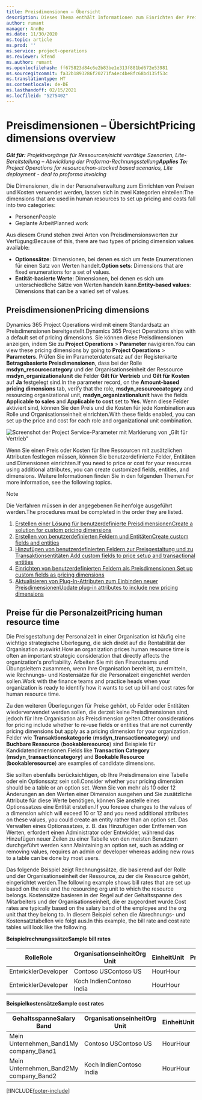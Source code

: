```yaml
---
title: Preisdimensionen – Übersicht
description: Dieses Thema enthält Informationen zum Einrichten der Preisdimensionen in Dynamics 365 Project Operations.
author: rumant
manager: AnnBe
ms.date: 11/30/2020
ms.topic: article
ms.prod: ''
ms.service: project-operations
ms.reviewer: kfend
ms.author: rumant
ms.openlocfilehash: ff675823d84c6e2b83be1e313f881bd672e53981
ms.sourcegitcommit: fa32b1893286f20271fa4ec4be8fc68bd135f53c
ms.translationtype: HT
ms.contentlocale: de-DE
ms.lasthandoff: 02/15/2021
ms.locfileid: "5275402"
---
```

# <a name="pricing-dimensions-overview"></a><span data-ttu-id="4b327-103">Preisdimensionen – Übersicht</span><span class="sxs-lookup"><span data-stu-id="4b327-103">Pricing dimensions overview</span></span>

<span data-ttu-id="4b327-104">_**Gilt für:** Projektvorgänge für Ressourcen/nicht vorrätige Szenarien, Lite-Bereitstellung – Abwicklung der Proforma-Rechnungsstellung_</span><span class="sxs-lookup"><span data-stu-id="4b327-104">_**Applies To:** Project Operations for resource/non-stocked based scenarios, Lite deployment - deal to proforma invoicing_</span></span>

<span data-ttu-id="4b327-105">Die Dimensionen, die in der Personalverwaltung zum Einrichten von Preisen und Kosten verwendet werden, lassen sich in zwei Kategorien einteilen:</span><span class="sxs-lookup"><span data-stu-id="4b327-105">The dimensions that are used in human resources to set up pricing and costs fall into two categories:</span></span>

- <span data-ttu-id="4b327-106">Personen</span><span class="sxs-lookup"><span data-stu-id="4b327-106">People</span></span>
- <span data-ttu-id="4b327-107">Geplante Arbeit</span><span class="sxs-lookup"><span data-stu-id="4b327-107">Planned work</span></span>

<span data-ttu-id="4b327-108">Aus diesem Grund stehen zwei Arten von Preisdimensionswerten zur Verfügung:</span><span class="sxs-lookup"><span data-stu-id="4b327-108">Because of this, there are two types of pricing dimension values available:</span></span>

- <span data-ttu-id="4b327-109">**Optionssätze**: Dimensionen, bei denen es sich um feste Enumerationen für einen Satz von Werten handelt.</span><span class="sxs-lookup"><span data-stu-id="4b327-109">**Option sets**: Dimensions that are fixed enumerations for a set of values.</span></span>
- <span data-ttu-id="4b327-110">**Entität-basierte Werte**: Dimensionen, bei denen es sich um unterschiedliche Sätze von Werten handeln kann.</span><span class="sxs-lookup"><span data-stu-id="4b327-110">**Entity-based values**: Dimensions that can be a varied set of values.</span></span>

## <a name="pricing-dimensions"></a><span data-ttu-id="4b327-111">Preisdimensionen</span><span class="sxs-lookup"><span data-stu-id="4b327-111">Pricing dimensions</span></span>

<span data-ttu-id="4b327-112">Dynamics 365 Project Operations wird mit einem Standardsatz an Preisdimensionen bereitgestellt.</span><span class="sxs-lookup"><span data-stu-id="4b327-112">Dynamics 365 Project Operations ships with a default set of pricing dimensions.</span></span> <span data-ttu-id="4b327-113">Sie können diese Preisdimensionen anzeigen, indem Sie zu **Project Operations** > **Parameter** navigieren.</span><span class="sxs-lookup"><span data-stu-id="4b327-113">You can view these pricing dimensions by going to **Project Operations** > **Parameters**.</span></span> <span data-ttu-id="4b327-114">Prüfen Sie im Parameterdatensatz auf der Registerkarte **Betragsbasierte Preisdimensionen**, dass bei der Rolle **msdyn_resourcecategory** und der Organisationseinheit der Ressource **msdyn_organizationalunit** die Felder **Gilt für Vertrieb** und **Gilt für Kosten** auf **Ja** festgelegt sind.</span><span class="sxs-lookup"><span data-stu-id="4b327-114">In the parameter record, on the **Amount-based pricing dimensions** tab, verify that the role, **msdyn_resourcecategory** and resourcing organizational unit, **msdyn_organizationalunit** have the fields **Applicable to sales** and **Applicable to cost** set to **Yes**.</span></span> <span data-ttu-id="4b327-115">Wenn diese Felder aktiviert sind, können Sie den Preis und die Kosten für jede Kombination aus Rolle und Organisationseinheit einrichten.</span><span class="sxs-lookup"><span data-stu-id="4b327-115">With these fields enabled, you can set up the price and cost for each role and organizational unit combination.</span></span>

![Screenshot der Project Service-Parameter mit Markierung von „Gilt für Vertrieb”](media/PS-OOB-parameters.png)

<span data-ttu-id="4b327-117">Wenn Sie einen Preis oder Kosten für Ihre Ressourcen mit zusätzlichen Attributen festlegen müssen, können Sie benutzerdefinierte Felder, Entitäten und Dimensionen einrichten.</span><span class="sxs-lookup"><span data-stu-id="4b327-117">If you need to price or cost for your resources using additional attributes, you can create customized fields, entities, and dimensions.</span></span> <span data-ttu-id="4b327-118">Weitere Informationen finden Sie in den folgenden Themen.</span><span class="sxs-lookup"><span data-stu-id="4b327-118">For more information, see the following topics.</span></span> 
  
  > [!NOTE]
  > <span data-ttu-id="4b327-119">Die Verfahren müssen in der angegebenen Reihenfolge ausgeführt werden.</span><span class="sxs-lookup"><span data-stu-id="4b327-119">The procedures must be completed in the order they are listed.</span></span>

1. [<span data-ttu-id="4b327-120">Erstellen einer Lösung für benutzerdefinierte Preisdimensionen</span><span class="sxs-lookup"><span data-stu-id="4b327-120">Create a solution for custom pricing dimensions</span></span>](../sales/create-solution-custompd.md)
2. [<span data-ttu-id="4b327-121">Erstellen von benutzerdefinierten Feldern und Entitäten</span><span class="sxs-lookup"><span data-stu-id="4b327-121">Create custom fields and entities</span></span>](create-custom-fields-entities-pricing-dimensions.md)
3. [<span data-ttu-id="4b327-122">Hinzufügen von benutzerdefinierten Feldern zur Preisgestaltung und zu Transaktionsentitäten </span><span class="sxs-lookup"><span data-stu-id="4b327-122">Add custom fields to price setup and transactional entities</span></span>](add-custom-fields-price-setup-transactional-entities.md)
4. [<span data-ttu-id="4b327-123">Einrichten von benutzerdefinierten Feldern als Preisdimensionen </span><span class="sxs-lookup"><span data-stu-id="4b327-123">Set up custom fields as pricing dimensions</span></span>](set-up-custom-fields-pricing-dimensions.md)
5. [<span data-ttu-id="4b327-124">Aktualisieren von Plug-In-Attributen zum Einbinden neuer Preisdimensionen</span><span class="sxs-lookup"><span data-stu-id="4b327-124">Update plug-in attributes to include new pricing dimensions</span></span>](update-plugin-attributes-pd.md)


## <a name="pricing-human-resource-time"></a><span data-ttu-id="4b327-125">Preise für die Personalzeit</span><span class="sxs-lookup"><span data-stu-id="4b327-125">Pricing human resource time</span></span>
<span data-ttu-id="4b327-126">Die Preisgestaltung der Personalzeit in einer Organisation ist häufig eine wichtige strategische Überlegung, die sich direkt auf die Rentabilität der Organisation auswirkt.</span><span class="sxs-lookup"><span data-stu-id="4b327-126">How an organization prices human resource time is often an important strategic consideration that directly affects the organization's profitability.</span></span> <span data-ttu-id="4b327-127">Arbeiten Sie mit den Finanzteams und Übungsleitern zusammen, wenn Ihre Organisation bereit ist, zu ermitteln, wie Rechnungs- und Kostensätze für die Personalzeit eingerichtet werden sollen.</span><span class="sxs-lookup"><span data-stu-id="4b327-127">Work with the finance teams and practice heads when your organization is ready to identify how it wants to set up bill and cost rates for human resource time.</span></span>

<span data-ttu-id="4b327-128">Zu den weiteren Überlegungen für Preise gehört, ob Felder oder Entitäten wiederverwendet werden sollen, die derzeit keine Preisdimensionen sind, jedoch für Ihre Organisation als Preisdimension gelten.</span><span class="sxs-lookup"><span data-stu-id="4b327-128">Other considerations for pricing include whether to re-use fields or entities that are not currently pricing dimensions but apply as a pricing dimension for your organization.</span></span> <span data-ttu-id="4b327-129">Felder wie **Transaktionskategorie** (**msdyn_transactioncategory**) und **Buchbare Ressource** (**bookableresource**) sind Beispiele für Kandidatendimensionen.</span><span class="sxs-lookup"><span data-stu-id="4b327-129">Fields like **Transaction Category** (**msdyn_transactioncategory**) and **Bookable Resource** (**bookableresource**) are examples of candidate dimensions.</span></span> 

<span data-ttu-id="4b327-130">Sie sollten ebenfalls berücksichtigen, ob Ihre Preisdimension eine Tabelle oder ein Optionssatz sein soll.</span><span class="sxs-lookup"><span data-stu-id="4b327-130">Consider whether your pricing dimension should be a table or an option set.</span></span> <span data-ttu-id="4b327-131">Wenn Sie von mehr als 10 oder 12 Änderungen an den Werten einer Dimension ausgehen und Sie zusätzliche Attribute für diese Werte benötigen, können Sie anstelle eines Optionssatzes eine Entität erstellen.</span><span class="sxs-lookup"><span data-stu-id="4b327-131">If you foresee changes to the values of a dimension which will exceed 10 or 12 and you need additional attributes on these values, you could create an entity rather than an option set.</span></span> <span data-ttu-id="4b327-132">Das Verwalten eines Optionssatzes, z. B. das Hinzufügen oder Entfernen von Werten, erfordert einen Administrator oder Entwickler, während das Hinzufügen neuer Zeilen zu einer Tabelle von den meisten Benutzern durchgeführt werden kann.</span><span class="sxs-lookup"><span data-stu-id="4b327-132">Maintaining an option set, such as adding or removing values, requires an admin or developer whereas adding new rows to a table can be done by most users.</span></span>

<span data-ttu-id="4b327-133">Das folgende Beispiel zeigt Rechnungssätze, die basierend auf der Rolle und der Organisationseinheit der Ressource, zu der die Ressource gehört, eingerichtet werden.</span><span class="sxs-lookup"><span data-stu-id="4b327-133">The following example shows bill rates that are set up based on the role and the resourcing org unit to which the resource belongs.</span></span> <span data-ttu-id="4b327-134">Kostensätze basieren in der Regel auf der Gehaltsspanne des Mitarbeiters und der Organisationseinheit, die er zugeordnet wurde.</span><span class="sxs-lookup"><span data-stu-id="4b327-134">Cost rates are typically based on the salary band of the employee and the org unit that they belong to.</span></span> <span data-ttu-id="4b327-135">In diesem Beispiel sehen die Abrechnungs- und Kostensatztabellen wie folgt aus.</span><span class="sxs-lookup"><span data-stu-id="4b327-135">In this example, the bill rate and cost rate tables will look like the following.</span></span>

<span data-ttu-id="4b327-136">**Beispielrechnungssätze**</span><span class="sxs-lookup"><span data-stu-id="4b327-136">**Sample bill rates**</span></span>

| <span data-ttu-id="4b327-137">Rolle</span><span class="sxs-lookup"><span data-stu-id="4b327-137">Role</span></span>        | <span data-ttu-id="4b327-138">Organisationseinheit</span><span class="sxs-lookup"><span data-stu-id="4b327-138">Org Unit</span></span>    |<span data-ttu-id="4b327-139">Einheit</span><span class="sxs-lookup"><span data-stu-id="4b327-139">Unit</span></span>      |<span data-ttu-id="4b327-140">Preis</span><span class="sxs-lookup"><span data-stu-id="4b327-140">Price</span></span>      |<span data-ttu-id="4b327-141">Währung</span><span class="sxs-lookup"><span data-stu-id="4b327-141">Currency</span></span>  |
| ------------|-------------|----------|----------:|----------|
| <span data-ttu-id="4b327-142">Entwickler</span><span class="sxs-lookup"><span data-stu-id="4b327-142">Developer</span></span>   | <span data-ttu-id="4b327-143">Contoso US</span><span class="sxs-lookup"><span data-stu-id="4b327-143">Contoso US</span></span>  |<span data-ttu-id="4b327-144">Hour</span><span class="sxs-lookup"><span data-stu-id="4b327-144">Hour</span></span> | <span data-ttu-id="4b327-145">200</span><span class="sxs-lookup"><span data-stu-id="4b327-145">200</span></span>|<span data-ttu-id="4b327-146">USD</span><span class="sxs-lookup"><span data-stu-id="4b327-146">USD</span></span>     |
| <span data-ttu-id="4b327-147">Entwickler</span><span class="sxs-lookup"><span data-stu-id="4b327-147">Developer</span></span>   | <span data-ttu-id="4b327-148">Koch Indien</span><span class="sxs-lookup"><span data-stu-id="4b327-148">Contoso India</span></span> |<span data-ttu-id="4b327-149">Hour</span><span class="sxs-lookup"><span data-stu-id="4b327-149">Hour</span></span>|   <span data-ttu-id="4b327-150">112</span><span class="sxs-lookup"><span data-stu-id="4b327-150">112</span></span>|<span data-ttu-id="4b327-151">USD</span><span class="sxs-lookup"><span data-stu-id="4b327-151">USD</span></span>     |


<span data-ttu-id="4b327-152">**Beispielkostensätze**</span><span class="sxs-lookup"><span data-stu-id="4b327-152">**Sample cost rates**</span></span>

| <span data-ttu-id="4b327-153">Gehaltsspanne</span><span class="sxs-lookup"><span data-stu-id="4b327-153">Salary Band</span></span>     | <span data-ttu-id="4b327-154">Organisationseinheit</span><span class="sxs-lookup"><span data-stu-id="4b327-154">Org Unit</span></span>    |<span data-ttu-id="4b327-155">Einheit</span><span class="sxs-lookup"><span data-stu-id="4b327-155">Unit</span></span>      |<span data-ttu-id="4b327-156">Preis</span><span class="sxs-lookup"><span data-stu-id="4b327-156">Price</span></span>      |<span data-ttu-id="4b327-157">Währung</span><span class="sxs-lookup"><span data-stu-id="4b327-157">Currency</span></span>  |
| ----------------|-------------|----------|----------:|----------|
| <span data-ttu-id="4b327-158">Mein Unternehmen_Band1</span><span class="sxs-lookup"><span data-stu-id="4b327-158">My company_Band1</span></span> | <span data-ttu-id="4b327-159">Contoso US</span><span class="sxs-lookup"><span data-stu-id="4b327-159">Contoso US</span></span>  |<span data-ttu-id="4b327-160">Hour</span><span class="sxs-lookup"><span data-stu-id="4b327-160">Hour</span></span> | <span data-ttu-id="4b327-161">145</span><span class="sxs-lookup"><span data-stu-id="4b327-161">145</span></span>|<span data-ttu-id="4b327-162">USD</span><span class="sxs-lookup"><span data-stu-id="4b327-162">USD</span></span>     |
| <span data-ttu-id="4b327-163">Mein Unternehmen_Band2</span><span class="sxs-lookup"><span data-stu-id="4b327-163">My company_Band2</span></span> | <span data-ttu-id="4b327-164">Koch Indien</span><span class="sxs-lookup"><span data-stu-id="4b327-164">Contoso India</span></span> |<span data-ttu-id="4b327-165">Hour</span><span class="sxs-lookup"><span data-stu-id="4b327-165">Hour</span></span>|   <span data-ttu-id="4b327-166">67</span><span class="sxs-lookup"><span data-stu-id="4b327-166">67</span></span>|<span data-ttu-id="4b327-167">USD</span><span class="sxs-lookup"><span data-stu-id="4b327-167">USD</span></span>     |


[!INCLUDE[footer-include](../includes/footer-banner.md)]